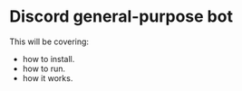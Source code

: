 # Discord general-purpose bot
This will be covering:
* how to install.
* how to run.
* how it works.
